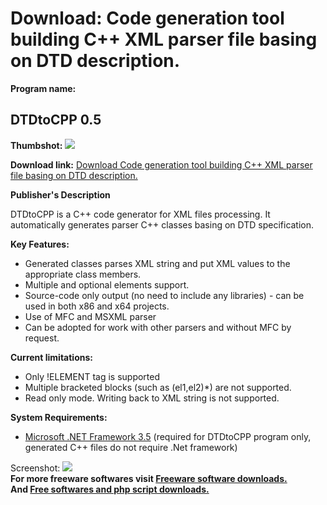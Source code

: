 # Download: Code generation tool building C++ XML parser file basing on DTD description.

**Program name:**

## DTDtoCPP 0.5

  
**Thumbshot:** ![](http://www.freewarefiles.com/screenshot/dtdtocpp_md.gif)   
  
**Download link:** [Download Code generation tool building C++ XML parser file basing on DTD description.](http://freesoftwares.boysofts.com/DTDtoCPP_program_52597.html)  
  


**Publisher's Description**  
  


DTDtoCPP is a C++ code generator for XML files processing. It automatically generates parser C++ classes basing on DTD specification. 

**Key Features:**

  * Generated classes parses XML string and put XML values to the appropriate class members. 
  * Multiple and optional elements support. 
  * Source-code only output (no need to include any libraries) - can be used in both x86 and x64 projects. 
  * Use of MFC and MSXML parser 
  * Can be adopted for work with other parsers and without MFC by request. 

**Current limitations:**

  * Only !ELEMENT tag is supported 
  * Multiple bracketed blocks (such as (el1,el2)*) are not supported. 
  * Read only mode. Writing back to XML string is not supported. 

**System Requirements:**

  * [Microsoft .NET Framework 3.5](http://www.freewarefiles.com/Microsoft-NET-Framework-3_program_31320.html) (required for DTDtoCPP program only, generated C++ files do not require .Net framework) 

  
  
Screenshot: ![](http://www.freewarefiles.com/screenshot/dtdtocpp.gif)   
**For more freeware softwares visit [Freeware software downloads.](http://freesoftwares.boysofts.com/)**   
**And [Free softwares and php script downloads.](http://www.boysofts.com/)**
